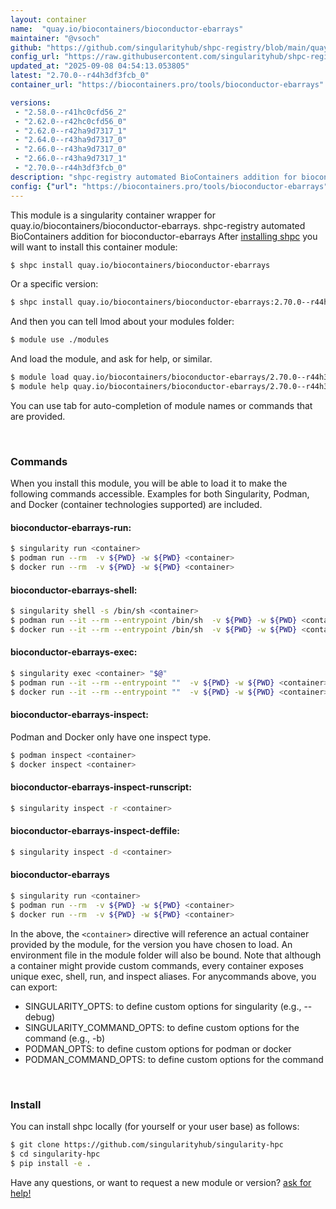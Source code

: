 ```yaml
---
layout: container
name:  "quay.io/biocontainers/bioconductor-ebarrays"
maintainer: "@vsoch"
github: "https://github.com/singularityhub/shpc-registry/blob/main/quay.io/biocontainers/bioconductor-ebarrays/container.yaml"
config_url: "https://raw.githubusercontent.com/singularityhub/shpc-registry/main/quay.io/biocontainers/bioconductor-ebarrays/container.yaml"
updated_at: "2025-09-08 04:54:13.053805"
latest: "2.70.0--r44h3df3fcb_0"
container_url: "https://biocontainers.pro/tools/bioconductor-ebarrays"

versions:
 - "2.58.0--r41hc0cfd56_2"
 - "2.62.0--r42hc0cfd56_0"
 - "2.62.0--r42ha9d7317_1"
 - "2.64.0--r43ha9d7317_0"
 - "2.66.0--r43ha9d7317_0"
 - "2.66.0--r43ha9d7317_1"
 - "2.70.0--r44h3df3fcb_0"
description: "shpc-registry automated BioContainers addition for bioconductor-ebarrays"
config: {"url": "https://biocontainers.pro/tools/bioconductor-ebarrays", "maintainer": "@vsoch", "description": "shpc-registry automated BioContainers addition for bioconductor-ebarrays", "latest": {"2.70.0--r44h3df3fcb_0": "sha256:5d8ac8670cf3bfeeacaf1d0a15aacb7e19f51b3bcfbbdc5b04de23213c7c4cae"}, "tags": {"2.58.0--r41hc0cfd56_2": "sha256:33b1d46cbff32e9aa14d918ab97b366f58da70739d16c60997a871226ac6dcfa", "2.62.0--r42hc0cfd56_0": "sha256:658fb16ff8cb1ff517fa70a6919e787e8410ecf09ed3fb6decfbf7afe8fe22db", "2.62.0--r42ha9d7317_1": "sha256:82dd6d99e868fdf040170fae1e92ce7d88f4fe276fb0839e41929ac0fd5f6091", "2.64.0--r43ha9d7317_0": "sha256:26e7ff8e93d38ffd5fb2def3bd20b7ba0f9c6f4e65b16216ee9c64d7dade5b7c", "2.66.0--r43ha9d7317_0": "sha256:517a4ea2542493bdd1f34ae4c80c6ba04b109f4be68677fc39337a838abac0ad", "2.66.0--r43ha9d7317_1": "sha256:05a2b97e50936844d93b871b56e52cf2df4da0d7815761525d4aa62202740de6", "2.70.0--r44h3df3fcb_0": "sha256:5d8ac8670cf3bfeeacaf1d0a15aacb7e19f51b3bcfbbdc5b04de23213c7c4cae"}, "docker": "quay.io/biocontainers/bioconductor-ebarrays"}
---
```


This module is a singularity container wrapper for quay.io/biocontainers/bioconductor-ebarrays.
shpc-registry automated BioContainers addition for bioconductor-ebarrays
After [installing shpc](#install) you will want to install this container module:


```bash
$ shpc install quay.io/biocontainers/bioconductor-ebarrays
```

Or a specific version:

```bash
$ shpc install quay.io/biocontainers/bioconductor-ebarrays:2.70.0--r44h3df3fcb_0
```

And then you can tell lmod about your modules folder:

```bash
$ module use ./modules
```

And load the module, and ask for help, or similar.

```bash
$ module load quay.io/biocontainers/bioconductor-ebarrays/2.70.0--r44h3df3fcb_0
$ module help quay.io/biocontainers/bioconductor-ebarrays/2.70.0--r44h3df3fcb_0
```

You can use tab for auto-completion of module names or commands that are provided.

<br>

### Commands

When you install this module, you will be able to load it to make the following commands accessible.
Examples for both Singularity, Podman, and Docker (container technologies supported) are included.

#### bioconductor-ebarrays-run:

```bash
$ singularity run <container>
$ podman run --rm  -v ${PWD} -w ${PWD} <container>
$ docker run --rm  -v ${PWD} -w ${PWD} <container>
```

#### bioconductor-ebarrays-shell:

```bash
$ singularity shell -s /bin/sh <container>
$ podman run --it --rm --entrypoint /bin/sh  -v ${PWD} -w ${PWD} <container>
$ docker run --it --rm --entrypoint /bin/sh  -v ${PWD} -w ${PWD} <container>
```

#### bioconductor-ebarrays-exec:

```bash
$ singularity exec <container> "$@"
$ podman run --it --rm --entrypoint ""  -v ${PWD} -w ${PWD} <container> "$@"
$ docker run --it --rm --entrypoint ""  -v ${PWD} -w ${PWD} <container> "$@"
```

#### bioconductor-ebarrays-inspect:

Podman and Docker only have one inspect type.

```bash
$ podman inspect <container>
$ docker inspect <container>
```

#### bioconductor-ebarrays-inspect-runscript:

```bash
$ singularity inspect -r <container>
```

#### bioconductor-ebarrays-inspect-deffile:

```bash
$ singularity inspect -d <container>
```



#### bioconductor-ebarrays

```bash
$ singularity run <container>
$ podman run --rm  -v ${PWD} -w ${PWD} <container>
$ docker run --rm  -v ${PWD} -w ${PWD} <container>
```


In the above, the `<container>` directive will reference an actual container provided
by the module, for the version you have chosen to load. An environment file in the
module folder will also be bound. Note that although a container
might provide custom commands, every container exposes unique exec, shell, run, and
inspect aliases. For anycommands above, you can export:

 - SINGULARITY_OPTS: to define custom options for singularity (e.g., --debug)
 - SINGULARITY_COMMAND_OPTS: to define custom options for the command (e.g., -b)
 - PODMAN_OPTS: to define custom options for podman or docker
 - PODMAN_COMMAND_OPTS: to define custom options for the command

<br>

### Install

You can install shpc locally (for yourself or your user base) as follows:

```bash
$ git clone https://github.com/singularityhub/singularity-hpc
$ cd singularity-hpc
$ pip install -e .
```

Have any questions, or want to request a new module or version? [ask for help!](https://github.com/singularityhub/singularity-hpc/issues)